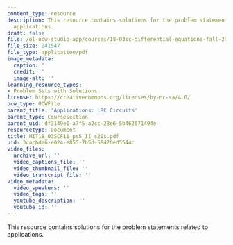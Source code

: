 ```yaml
---
content_type: resource
description: This resource contains solutions for the problem statements related to
  applications.
draft: false
file: /ol-ocw-studio-app/courses/18-03sc-differential-equations-fall-2011/3cacbde6e024e8557b5d58420ed5544c_MIT18_03SCF11_ps5_II_s20s.pdf
file_size: 241547
file_type: application/pdf
image_metadata:
  caption: ''
  credit: ''
  image-alt: ''
learning_resource_types:
- Problem Sets with Solutions
license: https://creativecommons.org/licenses/by-nc-sa/4.0/
ocw_type: OCWFile
parent_title: 'Applications: LRC Circuits'
parent_type: CourseSection
parent_uid: df3149e1-a7f5-a2cc-28e6-5b462671494e
resourcetype: Document
title: MIT18_03SCF11_ps5_II_s20s.pdf
uid: 3cacbde6-e024-e855-7b5d-58420ed5544c
video_files:
  archive_url: ''
  video_captions_file: ''
  video_thumbnail_file: ''
  video_transcript_file: ''
video_metadata:
  video_speakers: ''
  video_tags: ''
  youtube_description: ''
  youtube_id: ''
---
```

This resource contains solutions for the problem statements related to applications.